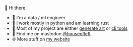 👋 Hi there 

- 💾 I'm a data / ml engineer
- 🐍 I work mostly in python and am learning rust
- 🎨 Most of my project are eitther [generate art](https://github.com/benrutter/house-of-left) or [cli tools](https://github.com/benrutter/hop)
- 🐘 Find me on mastodon [@houseofleft](https://graphics.social/@houseofleft)
- 🌐 More stuff on [my website](https://benrutter.github.io/)
